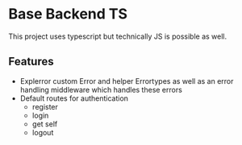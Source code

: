 # Base Backend TS

This project uses typescript but technically JS is possible as well.

## Features

- Explerror custom Error and helper Errortypes as well as an error handling middleware which handles these errors
- Default routes for authentication
  - register
  - login
  - get self
  - logout
